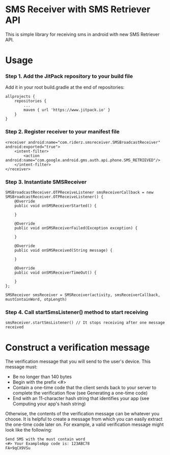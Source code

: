 # SMS Receiver with SMS Retriever API
This is simple library for receiving sms in android with new SMS Retriever API.

# Usage
### Step 1. Add the JitPack repository to your build file
Add it in your root build.gradle at the end of repositories:
```
allprojects {
	repositories {
		...
		maven { url 'https://www.jitpack.io' }
	}
}
```
### Step 2. Register receiver to your manifest file
```
<receiver android:name="com.riderz.smsreceiver.SMSBroadcastReceiver" android:exported="true">
	<intent-filter>
		<action android:name="com.google.android.gms.auth.api.phone.SMS_RETRIEVED"/>
	</intent-filter>
</receiver>
```
### Step 3. Instantiate SMSReceiver
```
SMSBroadcastReceiver.OTPReceiveListener smsReceiverCallback = new SMSBroadcastReceiver.OTPReceiveListener() {
	@Override
	public void onSMSReceiverStarted() {

	}

	@Override
	public void onSMSReceiverFailed(Exception exception) {

	}

	@Override
	public void onSMSReceived(String message) {

	}

	@Override
	public void onSMSReceiverTimeOut() {

	}
};

SMSReceiver smsReceiver = SMSReceiver(activity, smsReceiverCallback, mustContainWord, otpLength)
```
### Step 4. Call startSmsListener() method to start receiving
```
smsReceiver.startSmsListener() // It stops receiving after one message received
```
# Construct a verification message
The verification message that you will send to the user's device. This message must:

 - Be no longer than 140 bytes
 - Begin with the prefix <#>
 - Contain a one-time code that the client sends back to your server to complete the verification flow (see Generating a one-time code)
 - End with an 11-character hash string that identifies your app (see Computing your app's hash string)

Otherwise, the contents of the verification message can be whatever you choose. It is helpful to create a message from which you can easily extract the one-time code later on. For example, a valid verification message might look like the following:
```
Send SMS with the must contain word
<#> Your ExampleApp code is: 123ABC78
FA+9qCX9VSu
```
